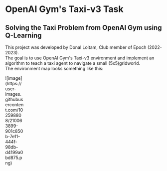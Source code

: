 # OpenAI Gym's Taxi-v3 Task
## Solving the Taxi Problem from OpenAI Gym using Q-Learning
This project was developed by Donal Loitam, Club member of Epoch (2022-2023). <br/>
The goal is to use OpenAI Gym's Taxi-v3 environment and implement an algorithm to teach a taxi agent to navigate a small (5x5)gridworld. <br/>
The environment map looks something like this: <br/>

<div style="width:60px ; height:60px">
![image](https://user-images.githubusercontent.com/102598808/210063899-901c850b-7e11-444f-98db-d4199a0bd875.png)
<div>

